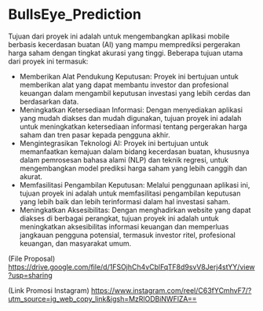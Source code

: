 # BullsEye_Prediction

Tujuan dari proyek ini adalah untuk mengembangkan aplikasi mobile berbasis kecerdasan buatan (AI) yang mampu memprediksi pergerakan harga saham dengan tingkat akurasi yang tinggi. Beberapa tujuan utama dari proyek ini termasuk:
- Memberikan Alat Pendukung Keputusan: Proyek ini bertujuan untuk memberikan alat yang dapat membantu investor dan profesional keuangan dalam mengambil keputusan investasi yang lebih cerdas dan berdasarkan data.
- Meningkatkan Ketersediaan Informasi: Dengan menyediakan aplikasi yang mudah diakses dan mudah digunakan, tujuan proyek ini adalah untuk meningkatkan ketersediaan informasi tentang pergerakan harga saham dan tren pasar kepada pengguna akhir.
- Mengintegrasikan Teknologi AI: Proyek ini bertujuan untuk memanfaatkan kemajuan dalam bidang kecerdasan buatan, khususnya dalam pemrosesan bahasa alami (NLP) dan teknik regresi, untuk mengembangkan model prediksi harga saham yang lebih canggih dan akurat.
- Memfasilitasi Pengambilan Keputusan: Melalui penggunaan aplikasi ini, tujuan proyek ini adalah untuk memfasilitasi pengambilan keputusan yang lebih baik dan lebih terinformasi dalam hal investasi saham.
- Meningkatkan Aksesibilitas: Dengan menghadirkan website yang dapat diakses di berbagai perangkat, tujuan proyek ini adalah untuk meningkatkan aksesibilitas informasi keuangan dan memperluas jangkauan pengguna potensial, termasuk investor ritel, profesional keuangan, dan masyarakat umum.

(File Proposal)
https://drive.google.com/file/d/1FSOjhCh4vCblFqTF8d9svV8Jerj4stYY/view?usp=sharing

(Link Promosi Instagram)
https://www.instagram.com/reel/C63fYCmhvF7/?utm_source=ig_web_copy_link&igsh=MzRlODBiNWFlZA==
